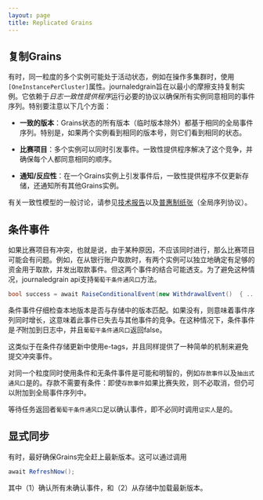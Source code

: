 ```yaml
---
layout: page
title: Replicated Grains
---
```


## 复制Grains

有时，同一粒度的多个实例可能处于活动状态，例如在操作多集群时，使用`[OneInstancePerCluster]`属性。journaledgrain旨在以最小的摩擦支持复制实例。它依赖于*日志一致性提供程序*运行必要的协议以确保所有实例同意相同的事件序列。特别要注意以下几个方面：

-   **一致的版本**：Grains状态的所有版本（临时版本除外）都基于相同的全局事件序列。特别是，如果两个实例看到相同的版本号，则它们看到相同的状态。

-   **比赛项目**：多个实例可以同时引发事件。一致性提供程序解决了这个竞争，并确保每个人都同意相同的顺序。

-   **通知/反应性**：在一个Grains实例上引发事件后，一致性提供程序不仅更新存储，还通知所有其他Grains实例。

有关一致性模型的一般讨论，请参见[技术报告](https://www.microsoft.com/en-us/research/publication/geo-distribution-actor-based-services/)以及[普惠制纸张](https://www.microsoft.com/en-us/research/publication/global-sequence-protocol-a-robust-abstraction-for-replicated-shared-state-extended-version/)（全局序列协议）。

## 条件事件

如果比赛项目有冲突，也就是说，由于某种原因，不应该同时进行，那么比赛项目可能会有问题。例如，在从银行账户取款时，有两个实例可以独立地确定有足够的资金用于取款，并发出取款事件。但这两个事件的结合可能透支。为了避免这种情况，journaledgrain api支持`葡萄干条件通风口`方法。

```csharp
bool success = await RaiseConditionalEvent(new WithdrawalEvent()  { ... });
```

条件事件仔细检查本地版本是否与存储中的版本匹配。如果没有，则意味着事件序列同时增长，这意味着此事件已失去与其他事件的竞争。在这种情况下，条件事件是*不*附加到日志中，并且`葡萄干条件通风口`返回false。

这类似于在条件存储更新中使用e-tags，并且同样提供了一种简单的机制来避免提交冲突事件。

对同一个粒度同时使用条件和无条件事件是可能和明智的，例如`存款事件`以及`抽出式通风口`是的。存款不需要有条件：即使`存款事件`如果比赛失败，则不必取消，但仍可以附加到全局事件序列中。

等待任务返回者`葡萄干条件通风口`足以确认事件，即不必同时调用`证实人`是的。

## 显式同步

有时，最好确保Grains完全赶上最新版本。这可以通过调用

```csharp
await RefreshNow();
```

其中（1）确认所有未确认事件，和（2）从存储中加载最新版本。
